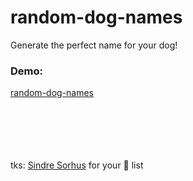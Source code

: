 # random-dog-names

Generate the perfect name for your dog! 

### Demo: 

<a href="https://joaopereirawd.github.io/random-dog-names/">random-dog-names</a>

</br></br></br></br></br>
tks: <a href="https://github.com/sindresorhus">Sindre Sorhus</a> for your 🐶 list


